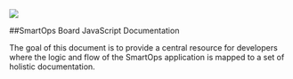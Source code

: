 <img src="../../assets/logo.png">

##SmartOps Board JavaScript Documentation

The goal of this document is to provide a central resource for developers where the logic and flow of the SmartOps application is mapped to a set of holistic documentation.